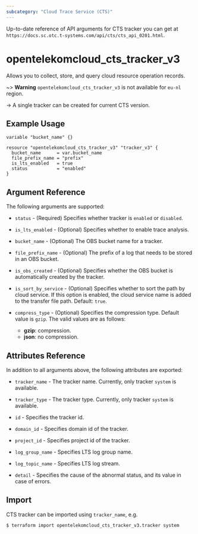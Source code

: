 ```yaml
---
subcategory: "Cloud Trace Service (CTS)"
---
```


Up-to-date reference of API arguments for CTS tracker you can get at
`https://docs.sc.otc.t-systems.com/api/cts/cts_api_0201.html`.

# opentelekomcloud_cts_tracker_v3

Allows you to collect, store, and query cloud resource operation records.

~> **Warning** `opentelekomcloud_cts_tracker_v3` is not available for `eu-nl` region.

-> A single tracker can be created for current CTS version.

## Example Usage

```hcl
variable "bucket_name" {}

resource "opentelekomcloud_cts_tracker_v3" "tracker_v3" {
  bucket_name      = var.bucket_name
  file_prefix_name = "prefix"
  is_lts_enabled   = true
  status           = "enabled"
}
```

## Argument Reference

The following arguments are supported:

* `status` - (Required) Specifies whether tracker is `enabled` or `disabled`.

* `is_lts_enabled` - (Optional) Specifies whether to enable trace analysis.

* `bucket_name` - (Optional) The OBS bucket name for a tracker.

* `file_prefix_name` - (Optional) The prefix of a log that needs to be stored in an OBS bucket.

* `is_obs_created` - (Optional) Specifies whether the OBS bucket is automatically created by the tracker.

* `is_sort_by_service` - (Optional) Specifies whether to sort the path by cloud service. If this option is enabled,
  the cloud service name is added to the transfer file path. Default: `true`.

* `compress_type` - (Optional) Specifies the compression type. Default value is `gzip`.
  The valid values are as follows:
    + **gzip**: compression.
    + **json**: no compression.

## Attributes Reference

In addition to all arguments above, the following attributes are exported:

* `tracker_name` - The tracker name. Currently, only tracker `system` is available.

* `tracker_type` - The tracker type. Currently, only tracker `system` is available.

* `id` - Specifies the tracker id.

* `domain_id` - Specifies domain id of the tracker.

* `project_id` - Specifies project id of the tracker.

* `log_group_name` - Specifies LTS log group name.

* `log_topic_name` - Specifies LTS log stream.

* `detail` - Specifies the cause of the abnormal status, and its value in case of errors.

## Import

CTS tracker can be imported using `tracker_name`, e.g.

```shell
$ terraform import opentelekomcloud_cts_tracker_v3.tracker system
```
